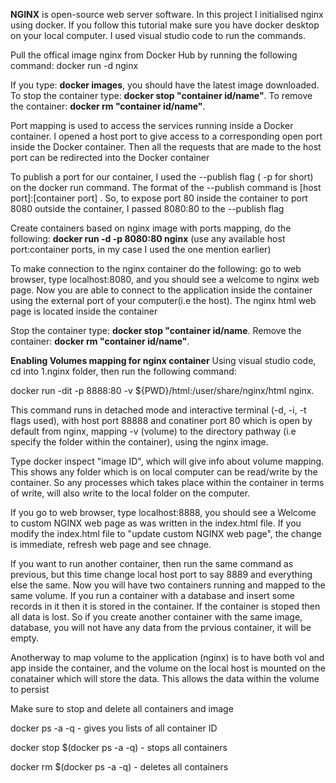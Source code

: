 **NGINX** is open-source web server software. In this project I initialised nginx using docker. If you follow this tutorial make sure you have docker desktop on your local computer. I used visual studio code to run the commands.

Pull the offical image nginx from Docker Hub by running the following command:
docker run -d nginx

If you type: **docker images**, you should have the latest image downloaded.
To stop the container type: **docker stop "container id/name"**.
To remove the container: **docker rm "container id/name"**.


Port mapping is used to access the services running inside a Docker container. I opened a host port to give access to a corresponding open port inside the Docker container. Then all the requests that are made to the host port can be redirected into the Docker container

To publish a port for our container, I used the --publish flag ( -p for short) on the docker run command. The format of the --publish command is [host port]:[container port] . So, to expose port 80 inside the container to port 8080 outside the container, I passed 8080:80 to the --publish flag

Create containers based on nginx image with ports mapping, do the following: **docker run -d -p 8080:80 nginx** (use any available host port:container ports, in my case I used the one mention earlier)

To make connection to the nginx container do the following: go to web browser, type localhost:8080, and you should see a welcome to nginx web page. Now you are able to connect to the application inside the container using the external port of your computer(i.e the host). The nginx html web page is located inside the container

Stop the container type: **docker stop "container id/name**.
Remove the container: **docker rm "container id/name"**.


**Enabling Volumes mapping for nginx container**
Using visual studio code, cd into 1.nginx folder, then run the following command:

docker run -dit -p 8888:80 -v ${PWD}/html:/user/share/nginx/html nginx.

This command runs in detached mode and interactive terminal (-d, -i, -t flags used), with host port 88888 and conatiner port 80 which is open by default from nginx, mapping -v (volume) to the directory pathway (i.e specify the folder within the container), using the nginx image.

Type docker inspect "image ID", which will give info about volume mapping. This shows any folder which is on local computer can be read/write by the container. So any processes which takes place within the container in terms of write, will also write to the local folder on the computer.

If you go to web browser, type localhost:8888, you should see a Welcome to custom NGINX web page as was written in the index.html file. If you modify the index.html file to "update custom NGINX web page", the change is immediate, refresh web page and see chnage.

If you want to run another container, then run the same command as previous, but this time change local host port to say 8889 and everything else the same. Now you will have two containers running and mapped to the same volume. 
If you run a container with a database and insert some records in it then it is stored in the container. If the container is stoped then all data is lost. So if you create another container with the same image, database, you will not have any data from the prvious container, it will be empty.

Anotherway to map volume to the application (nginx) is to have both vol and app inside the container, and the volume on the local host is mounted on the conatainer which will store the data. This allows the data within the volume to persist

Make sure to stop and delete all containers and image

docker ps -a -q - gives you lists of all container ID

docker stop $(docker ps -a -q) - stops all containers

docker rm $(docker ps -a -q) - deletes all containers

